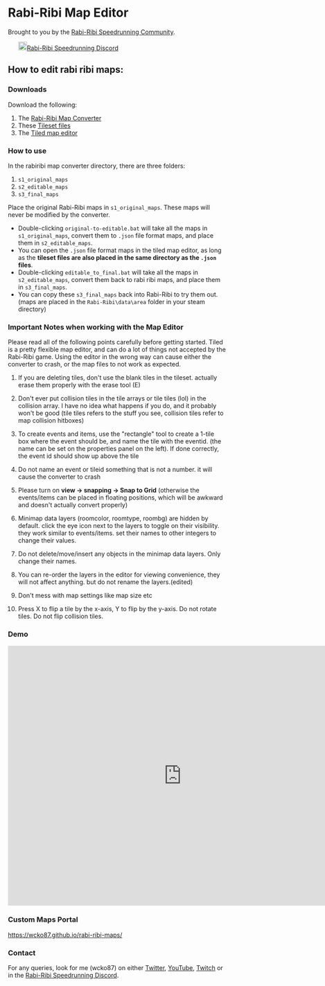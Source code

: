 # Rabi-Ribi Map Editor

Brought to you by the [Rabi-Ribi Speedrunning Community](http://www.speedrun.com/rabiribi).

&nbsp;&nbsp;&nbsp;&nbsp;&nbsp;&nbsp;<a href="https://discord.gg/dDfpNAr"><img src="https://discordapp.com/assets/f8389ca1a741a115313bede9ac02e2c0.svg" height="20" />Rabi-Ribi Speedrunning Discord</a>

## How to edit rabi ribi maps:
### Downloads
Download the following:
1. The [Rabi-Ribi Map Converter](https://ci.appveyor.com/project/wcko87/rbrb-map-converter/build/artifacts)
2. These [Tileset files](https://cdn.discordapp.com/attachments/304270436911284224/353697835788664832/rabiribi-tilesets.zip)
3. The [Tiled map editor](http://www.mapeditor.org/)

### How to use
In the rabiribi map converter directory, there are three folders:
1. `s1_original_maps`
2. `s2_editable_maps`
3. `s3_final_maps`

Place the original Rabi-Ribi maps in `s1_original_maps`. These maps will never be modified by the converter.
- Double-clicking `original-to-editable.bat` will take all the maps in `s1_original_maps`, convert them to `.json` file format maps, and place them in `s2_editable_maps`.
- You can open the `.json` file format maps in the tiled map editor, as long as the **tileset files are also placed in the same directory as the `.json` files**.
- Double-clicking `editable_to_final.bat` will take all the maps in `s2_editable_maps`, convert them back to rabi ribi maps, and place them in `s3_final_maps`.
- You can copy these `s3_final_maps` back into Rabi-Ribi to try them out. (maps are placed in the `Rabi-Ribi\data\area` folder in your steam directory)


### Important Notes when working with the Map Editor
 
Please read all of the following points carefully before getting started.
Tiled is a pretty flexible map editor, and can do a lot of things not accepted by the Rabi-Ribi game.
Using the editor in the wrong way can cause either the converter to crash, or the map files to not work as expected.

1. If you are deleting tiles, don't use the blank tiles in the tileset. actually erase them properly with the erase tool (E)

2. Don't ever put collision tiles in the tile arrays or tile tiles (lol) in the collision array. I have no idea what happens if you do, and it probably won't be good
(tile tiles refers to the stuff you see, collision tiles refer to map collision hitboxes)

3. To create events and items, use the "rectangle" tool to create a 1-tile box where the event should be, and name the tile with the eventid. (the name can be set on the properties panel on the left). If done correctly, the event id should show up above the tile

4. Do not name an event or tileid something that is not a number. it will cause the converter to crash

5. Please turn on **view -> snapping -> Snap to Grid** (otherwise the events/items can be placed in floating positions, which will be awkward and doesn't actually convert properly)

6. Minimap data layers (roomcolor, roomtype, roombg) are hidden by default. click the eye icon next to the layers to toggle on their visibility. they work similar to events/items. set their names to other integers to change their values.

7. Do not delete/move/insert any objects in the minimap data layers. Only change their names.

8. You can re-order the layers in the editor for viewing convenience, they will not affect anything. but do not rename the layers.(edited)

9. Don't mess with map settings like map size etc

10. Press X to flip a tile by the x-axis, Y to flip by the y-axis. Do not rotate tiles. Do not flip collision tiles.

### Demo

<iframe id="introvideo" align="center" width="800" height="600" style="object-fit:cover" id="ytplayer" type="text/html" src="http://www.youtube.com/embed/fT418LWsdc4?rel=0&autoplay=0&showinfo=1" frameborder="0"></iframe>

### Custom Maps Portal

https://wcko87.github.io/rabi-ribi-maps/

### Contact

For any queries, look for me (wcko87) on either [Twitter](https://twitter.com/wcko87), [YouTube](https://www.youtube.com/user/wcko87), [Twitch](https://www.twitch.tv/wcko87) or in the [Rabi-Ribi Speedrunning Discord](https://discord.gg/dDfpNAr).
